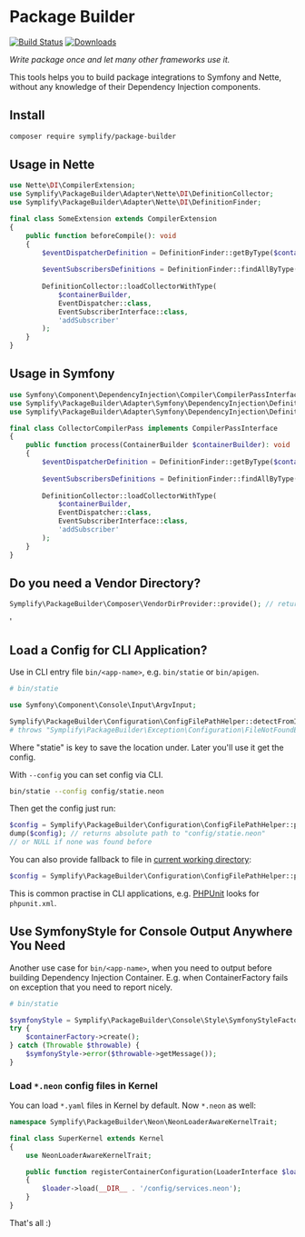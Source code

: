 # Package Builder

[![Build Status](https://img.shields.io/travis/Symplify/PackageBuilder/master.svg?style=flat-square)](https://travis-ci.org/Symplify/PackageBuilder)
[![Downloads](https://img.shields.io/packagist/dt/symplify/package-builder.svg?style=flat-square)](https://packagist.org/packages/symplify/package-builder)

*Write package once and let many other frameworks use it.*

This tools helps you to build package integrations to Symfony and Nette, without any knowledge of their Dependency Injection components.

## Install

```bash
composer require symplify/package-builder
```


## Usage in Nette

```php
use Nette\DI\CompilerExtension;
use Symplify\PackageBuilder\Adapter\Nette\DI\DefinitionCollector;
use Symplify\PackageBuilder\Adapter\Nette\DI\DefinitionFinder;

final class SomeExtension extends CompilerExtension
{
    public function beforeCompile(): void
    {
        $eventDispatcherDefinition = DefinitionFinder::getByType($containerBuilder, EventDispatcher::class);
        
        $eventSubscribersDefinitions = DefinitionFinder::findAllByType($containerBuilder, EventSubscriberInterface::class);
        
        DefinitionCollector::loadCollectorWithType(
            $containerBuilder,
            EventDispatcher::class,
            EventSubscriberInterface::class,
            'addSubscriber'
        );
    }
}
```


## Usage in Symfony

```php
use Symfony\Component\DependencyInjection\Compiler\CompilerPassInterface;
use Symplify\PackageBuilder\Adapter\Symfony\DependencyInjection\DefinitionFinder;
use Symplify\PackageBuilder\Adapter\Symfony\DependencyInjection\DefinitionCollector;

final class CollectorCompilerPass implements CompilerPassInterface
{
    public function process(ContainerBuilder $containerBuilder): void
    {
        $eventDispatcherDefinition = DefinitionFinder::getByType($containerBuilder, EventDispatcher::class);
        
        $eventSubscribersDefinitions = DefinitionFinder::findAllByType($containerBuilder, EventSubscriberInterface::class);
        
        DefinitionCollector::loadCollectorWithType(
            $containerBuilder,
            EventDispatcher::class,
            EventSubscriberInterface::class,
            'addSubscriber'
        );
    }
}
```


## Do you need a Vendor Directory?

```php
Symplify\PackageBuilder\Composer\VendorDirProvider::provide(); // return path to vendor directory
```
'
## Load a Config for CLI Application?

Use in CLI entry file `bin/<app-name>`, e.g. `bin/statie` or `bin/apigen`. 
  
```php
# bin/statie

use Symfony\Component\Console\Input\ArgvInput;

Symplify\PackageBuilder\Configuration\ConfigFilePathHelper::detectFromInput('statie', new ArgvInput);
# throws "Symplify\PackageBuilder\Exception\Configuration\FileNotFoundException" exception if no file is found
```

Where "statie" is key to save the location under. Later you'll use it get the config.  

With `--config` you can set config via CLI.

```bash
bin/statie --config config/statie.neon
```

Then get the config just run:

```php
$config = Symplify\PackageBuilder\Configuration\ConfigFilePathHelper::provide('statie');
dump($config); // returns absolute path to "config/statie.neon"
// or NULL if none was found before
```

You can also provide fallback to file in [current working directory](http://php.net/manual/en/function.getcwd.php):

```php
$config = Symplify\PackageBuilder\Configuration\ConfigFilePathHelper::provide('statie', 'statie.neon');
```

This is common practise in CLI applications, e.g. [PHPUnit](https://phpunit.de/) looks for `phpunit.xml`.


## Use SymfonyStyle for Console Output Anywhere You Need

Another use case for `bin/<app-name>`, when you need to output before building Dependency Injection Container. E.g. when ContainerFactory fails on exception that you need to report nicely.    
 
```php
# bin/statie 

$symfonyStyle = Symplify\PackageBuilder\Console\Style\SymfonyStyleFactory::create();
try {
    $containerFactory->create();
} catch (Throwable $throwable) {
    $symfonyStyle->error($throwable->getMessage());
}
```


### Load `*.neon` config files in Kernel
 
You can load `*.yaml` files in Kernel by default. Now `*.neon` as well:
  
```php
namespace Symplify\PackageBuilder\Neon\NeonLoaderAwareKernelTrait;

final class SuperKernel extends Kernel
{
    use NeonLoaderAwareKernelTrait;

    public function registerContainerConfiguration(LoaderInterface $loader): void
    {
        $loader->load(__DIR__ . '/config/services.neon');
    }
}
```


That's all :)
